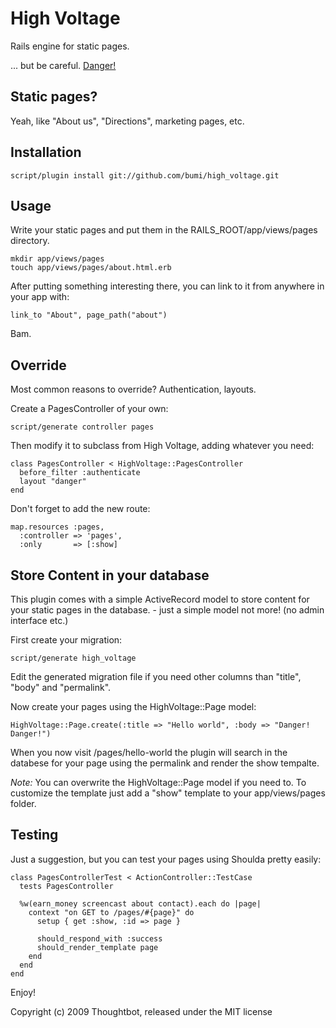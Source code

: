 High Voltage
============

Rails engine for static pages.

... but be careful. [Danger!](http://www.youtube.com/watch?v=HD5tnb2RBYg)

Static pages?
-------------

Yeah, like "About us", "Directions", marketing pages, etc.

Installation
------------

    script/plugin install git://github.com/bumi/high_voltage.git

Usage
-----

Write your static pages and put them in the RAILS_ROOT/app/views/pages directory.

    mkdir app/views/pages
    touch app/views/pages/about.html.erb

After putting something interesting there, you can link to it from anywhere in your app with:

    link_to "About", page_path("about")

Bam.

Override
--------

Most common reasons to override? Authentication, layouts.

Create a PagesController of your own:

    script/generate controller pages

Then modify it to subclass from High Voltage, adding whatever you need:

    class PagesController < HighVoltage::PagesController
      before_filter :authenticate
      layout "danger"
    end

Don't forget to add the new route:

    map.resources :pages,
      :controller => 'pages',
      :only       => [:show]


Store Content in your database
-------

This plugin comes with a simple ActiveRecord model to store content for your static pages in the database. - just a simple model not more! (no admin interface etc.)

First create your migration:

    script/generate high_voltage

Edit the generated migration file if you need other columns than "title", "body" and "permalink".

Now create your pages using the HighVoltage::Page model:

    HighVoltage::Page.create(:title => "Hello world", :body => "Danger! Danger!")

When you now visit /pages/hello-world the plugin will search in the databese for your page using the permalink and render the show tempalte.

*Note:*
You can overwrite the HighVoltage::Page model if you need to. 
To customize the template just add a "show" template to your app/views/pages folder.


Testing
-------

Just a suggestion, but you can test your pages using Shoulda pretty easily:

    class PagesControllerTest < ActionController::TestCase
      tests PagesController

      %w(earn_money screencast about contact).each do |page|
        context "on GET to /pages/#{page}" do
          setup { get :show, :id => page }

          should_respond_with :success
          should_render_template page
        end
      end
    end

Enjoy!

Copyright (c) 2009 Thoughtbot, released under the MIT license

